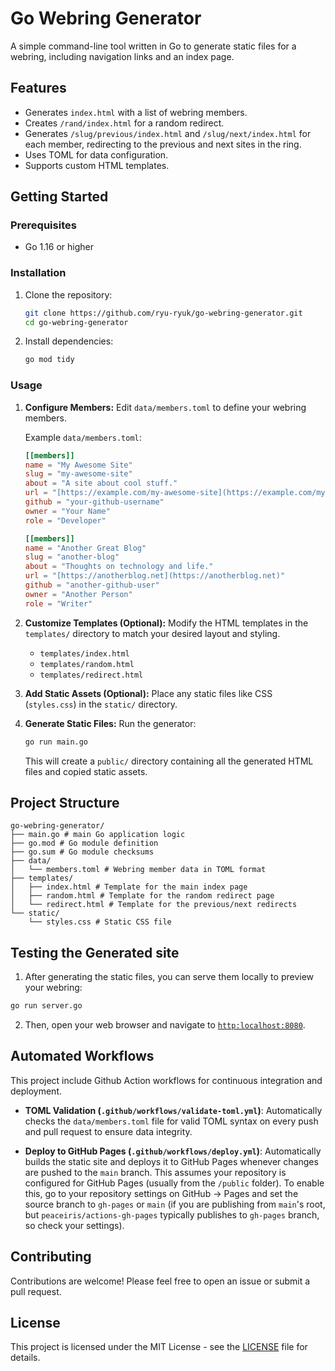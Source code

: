 # Go Webring Generator

A simple command-line tool written in Go to generate static files for a webring, including navigation links and an index page.

## Features

* Generates `index.html` with a list of webring members.
* Creates `/rand/index.html` for a random redirect.
* Generates `/slug/previous/index.html` and `/slug/next/index.html` for each member, redirecting to the previous and next sites in the ring.
* Uses TOML for data configuration.
* Supports custom HTML templates.

## Getting Started

### Prerequisites

* Go 1.16 or higher

### Installation

1.  Clone the repository:
    ```bash
    git clone https://github.com/ryu-ryuk/go-webring-generator.git
    cd go-webring-generator
    ```

2.  Install dependencies:
    ```bash
    go mod tidy
    ```

### Usage

1.  **Configure Members:**
    Edit `data/members.toml` to define your webring members.

    Example `data/members.toml`:
    ```toml
    [[members]]
    name = "My Awesome Site"
    slug = "my-awesome-site"
    about = "A site about cool stuff."
    url = "[https://example.com/my-awesome-site](https://example.com/my-awesome-site)"
    github = "your-github-username"
    owner = "Your Name"
    role = "Developer"

    [[members]]
    name = "Another Great Blog"
    slug = "another-blog"
    about = "Thoughts on technology and life."
    url = "[https://anotherblog.net](https://anotherblog.net)"
    github = "another-github-user"
    owner = "Another Person"
    role = "Writer"
    ```

2.  **Customize Templates (Optional):**
    Modify the HTML templates in the `templates/` directory to match your desired layout and styling.

    * `templates/index.html`
    * `templates/random.html`
    * `templates/redirect.html`

3.  **Add Static Assets (Optional):**
    Place any static files like CSS (`styles.css`) in the `static/` directory.

4.  **Generate Static Files:**
    Run the generator:
    ```bash
    go run main.go
    ```
    This will create a `public/` directory containing all the generated HTML files and copied static assets.

## Project Structure
```
go-webring-generator/
├── main.go # main Go application logic
├── go.mod # Go module definition
├── go.sum # Go module checksums
├── data/
│   └── members.toml # Webring member data in TOML format
├── templates/
│   ├── index.html # Template for the main index page
│   ├── random.html # Template for the random redirect page
│   └── redirect.html # Template for the previous/next redirects
└── static/
    └── styles.css # Static CSS file 
```


## Testing the Generated site
1. After generating the static files, you can serve them locally to preview your webring: 
```bash
go run server.go
```

2. Then, open your web browser and navigate to [`http:localhost:8080`](http://localhost:8080). 

## Automated Workflows 
This project include Github Action workflows for continuous integration and deployment.

* **TOML Validation (`.github/workflows/validate-toml.yml`)**:
    Automatically checks the `data/members.toml` file for valid TOML syntax on every push and pull request to ensure data integrity.

* **Deploy to GitHub Pages (`.github/workflows/deploy.yml`)**:
    Automatically builds the static site and deploys it to GitHub Pages whenever changes are pushed to the `main` branch. This assumes your repository is configured for GitHub Pages (usually from the `/public` folder).
    To enable this, go to your repository settings on GitHub -> Pages and set the source branch to `gh-pages` or `main` (if you are publishing from `main`'s root, but `peaceiris/actions-gh-pages` typically publishes to `gh-pages` branch, so check your settings).


## Contributing

Contributions are welcome! Please feel free to open an issue or submit a pull request.

## License

This project is licensed under the MIT License - see the [LICENSE](LICENSE) file for details.
